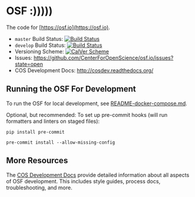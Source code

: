 # OSF :)))))

The code for [https://osf.io](https://osf.io).

- `master` Build Status: [![Build Status](https://travis-ci.org/CenterForOpenScience/osf.io.svg?branch=master)](https://travis-ci.org/CenterForOpenScience/osf.io)
- `develop` Build Status: [![Build Status](https://travis-ci.org/CenterForOpenScience/osf.io.svg?branch=develop)](https://travis-ci.org/CenterForOpenScience/osf.io)
- Versioning Scheme:  [![CalVer Scheme](https://img.shields.io/badge/calver-YY.MINOR.MICRO-22bfda.svg)](http://calver.org)
- Issues: https://github.com/CenterForOpenScience/osf.io/issues?state=open
- COS Development Docs: http://cosdev.readthedocs.org/


## Running the OSF For Development

To run the OSF for local development, see [README-docker-compose.md](https://github.com/CenterForOpenScience/osf.io/blob/develop/README-docker-compose.md).

Optional, but recommended: To set up pre-commit hooks (will run
formatters and linters on staged files):

```
pip install pre-commit

pre-commit install --allow-missing-config
```

## More Resources

The [COS Development Docs](http://cosdev.readthedocs.org/) provide detailed information about all aspects of OSF development.
This includes style guides, process docs, troubleshooting, and more.
